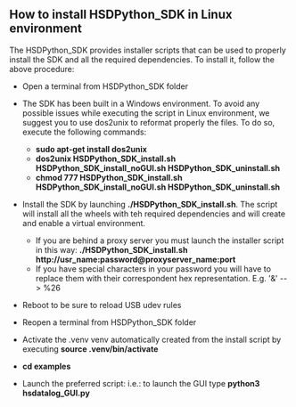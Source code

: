 ## __How to install HSDPython_SDK in Linux environment__

The HSDPython_SDK provides installer scripts that can be used to properly install the SDK and all the required dependencies.
To install it, follow the above procedure: 

- Open a terminal from HSDPython_SDK folder

- The SDK has been built in a Windows environment. To avoid any possible issues while executing the script in Linux environment, we suggest you to use dos2unix to reformat properly the files. To do so, execute the following commands:

	- **sudo apt-get install dos2unix**
	- **dos2unix HSDPython_SDK_install.sh HSDPython_SDK_install_noGUI.sh HSDPython_SDK_uninstall.sh**
	- **chmod 777 HSDPython_SDK_install.sh HSDPython_SDK_install_noGUI.sh HSDPython_SDK_uninstall.sh**
	
- Install the SDK by launching **./HSDPython_SDK_install.sh**. The script will install all the wheels with teh required dependencies and will create and enable a virtual environment.

	- If you are behind a proxy server you must launch the installer script in this way: **./HSDPython_SDK_install.sh http://usr_name:password@proxyserver_name:port**
	- If you have special characters in your password you will have to replace them with their correspondent hex representation. E.g. '&' --> %26
	
- Reboot to be sure to reload USB udev rules

- Reopen a terminal from HSDPython_SDK folder

- Activate the .venv venv automatically created from the install script by executing **source .venv/bin/activate**

- **cd examples**

- Launch the preferred script: i.e.: to launch the GUI type **python3 hsdatalog_GUI.py**

